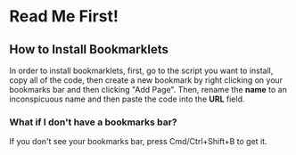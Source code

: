 # Read Me First!
## How to Install Bookmarklets
In order to install bookmarklets, first, go to the script you want to install, copy all of the code, then create a new bookmark by right clicking on your bookmarks bar and then clicking "Add Page". Then, rename the **name** to an inconspicuous name and then paste the code into the **URL** field.
### What if I don't have a bookmarks bar?
If you don't see your bookmarks bar, press Cmd/Ctrl+Shift+B to get it.
